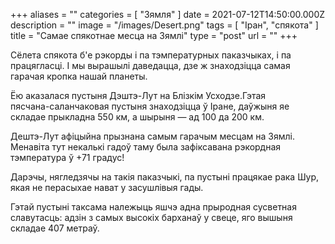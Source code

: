 +++
aliases = ""
categories = [ "Зямля" ]
date = 2021-07-12T14:50:00.000Z
description = ""
image = "/images/Desert.png"
tags = [ "Іран", "спякота" ]
title = "Самае спякотнае месца на Зямлі"
type = "post"
url = ""
+++

Сёлета спякота б'е рэкорды і па тэмпературных паказчыках, і па працягласці. І мы вырашылі даведацца, дзе ж знаходзіцца самая гарачая кропка нашай планеты.

Ёю аказалася пустыня Дэштэ-Лут на Блізкім Усходзе.Гэтая\
пясчана-саланчаковая пустыня знаходзіцца ў Іране, даўжыня яе складае прыкладна 550 км, а шырыня — ад 100 да 200 км.

Дештэ-Лут афіцыйна прызнана самым гарачым месцам на Зямлі. Менавіта тут некалькі гадоў таму была зафіксавана рэкордная тэмпература ў +71 градус!

Дарэчы, нягледзячы на ​​такія паказчыкі, па пустыні працякае рака Шур, якая не перасыхае нават у засушлівыя гады.

Гэтай пустыні таксама належыць яшчэ адна прыродная сусветная славутасць: адзін з самых высокіх барханаў у свеце, яго вышыня складае 407 метраў.
